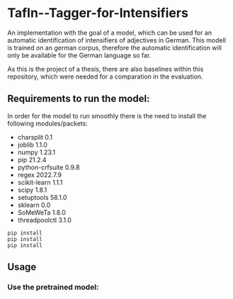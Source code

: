 # TafIn--Tagger-for-Intensifiers
An implementation with the goal of a model, which can be used for an automatic identification of intensifiers of adjectives in German. This modell is trained on an german corpus, therefore the automatic identification will only be available for the German language so far.

As this is the project of a thesis, there are also baselines within this repository, which were needed for a comparation in the evaluation.  


## Requirements to run the model:
In order for the model to run smoothly there is the need to install the following modules/packets:
* charsplit       0.1     
* joblib          1.1.0   
* numpy           1.23.1  
* pip             21.2.4  
* python-crfsuite 0.9.8   
* regex           2022.7.9
* scikit-learn    1.1.1   
* scipy           1.8.1   
* setuptools      58.1.0  
* sklearn         0.0     
* SoMeWeTa        1.8.0   
* threadpoolctl   3.1.0 
```
pip install
pip install
pip install
```

## Usage
### Use the pretrained model:
```

```
